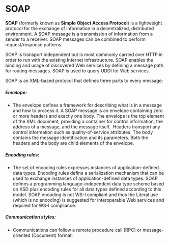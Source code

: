 # SOAP

**SOAP** (formerly known as **Simple Object Access Protocol**) is a lightweight protocol for the exchange of information in a decentralized, distributed environment. A SOAP message is a transmission of information from a sender to a receiver. SOAP messages can be combined to perform request/response patterns.

SOAP is transport independent but is most commonly carried over HTTP in order to run with the existing Internet infrastructure. SOAP enables the binding and usage of discovered Web services by defining a message path for routing messages. SOAP is used to query UDDI for Web services.

SOAP is an XML-based protocol that defines three parts to every message:

##### Envelope:  
- The envelope defines a framework for describing what is in a message and how to process it. A SOAP message is an envelope containing zero or more headers and exactly one body. The envelope is the top element of the XML document, providing a container for control information, the address of a message, and the message itself.  Headers transport any control information such as quality-of-service attributes. The body contains the message identification and its parameters. Both the headers and the body are child elements of the envelope.
##### Encoding rules:  
- The set of encoding rules expresses instances of application-defined data types. Encoding rules define a serialization mechanism that can be used to exchange instances of application-defined data types. SOAP defines a programming language-independent data type scheme based on XSD plus encoding rules for all data types defined according to this model. SOAP encoding is not WS-I compliant and thus the Literal use (which is no encoding) is suggested for interoperable Web services and required for WS-I compliance.
##### Communication styles:
- Communications can follow a remote procedure call (RPC) or message-oriented (Document) format.